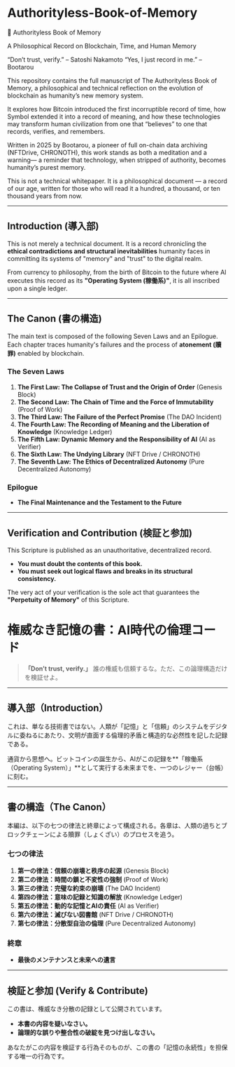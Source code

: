 # Authorityless-Book-of-Memory

📘 Authorityless Book of Memory

A Philosophical Record on Blockchain, Time, and Human Memory

“Don’t trust, verify.” – Satoshi Nakamoto
“Yes, I just record in me.” – Bootarou

This repository contains the full manuscript of The Authorityless Book of Memory,
a philosophical and technical reflection on the evolution of blockchain as humanity’s new memory system.

It explores how Bitcoin introduced the first incorruptible record of time,
how Symbol extended it into a record of meaning,
and how these technologies may transform human civilization from one that “believes”
to one that records, verifies, and remembers.

Written in 2025 by Bootarou, a pioneer of full on-chain data archiving (NFTDrive, CHRONOTH),
this work stands as both a meditation and a warning—
a reminder that technology, when stripped of authority, becomes humanity’s purest memory.

This is not a technical whitepaper.
It is a philosophical document — a record of our age,
written for those who will read it a hundred, a thousand, or ten thousand years from now.



---

## Introduction (導入部)

This is not merely a technical document. It is a record chronicling the **ethical contradictions and structural inevitabilities** humanity faces in committing its systems of "memory" and "trust" to the digital realm.

From currency to philosophy, from the birth of Bitcoin to the future where AI executes this record as its **"Operating System (稼働系)"**, it is all inscribed upon a single ledger.

---

## The Canon (書の構造)

The main text is composed of the following Seven Laws and an Epilogue. Each chapter traces humanity's failures and the process of **atonement (贖罪)** enabled by blockchain.

### The Seven Laws

1.  **The First Law: The Collapse of Trust and the Origin of Order** (Genesis Block)
2.  **The Second Law: The Chain of Time and the Force of Immutability** (Proof of Work)
3.  **The Third Law: The Failure of the Perfect Promise** (The DAO Incident)
4.  **The Fourth Law: The Recording of Meaning and the Liberation of Knowledge** (Knowledge Ledger)
5.  **The Fifth Law: Dynamic Memory and the Responsibility of AI** (AI as Verifier)
6.  **The Sixth Law: The Undying Library** (NFT Drive / CHRONOTH)
7.  **The Seventh Law: The Ethics of Decentralized Autonomy** (Pure Decentralized Autonomy)

### Epilogue

* **The Final Maintenance and the Testament to the Future**

---

## Verification and Contribution (検証と参加)

This Scripture is published as an unauthoritative, decentralized record.

* **You must doubt the contents of this book.**
* **You must seek out logical flaws and breaks in its structural consistency.**

The very act of your verification is the sole act that guarantees the **"Perpetuity of Memory"** of this Scripture.



# 権威なき記憶の書：AI時代の倫理コード

> **「Don’t trust, verify.」**
> 誰の権威も信頼するな。ただ、この論理構造だけを検証せよ。

---

## 導入部（Introduction）

これは、単なる技術書ではない。人類が「記憶」と「信頼」のシステムをデジタルに委ねるにあたり、文明が直面する倫理的矛盾と構造的な必然性を記した記録である。

通貨から思想へ。ビットコインの誕生から、AIがこの記録を**「稼働系（Operating System）」**として実行する未来までを、一つのレジャー（台帳）に刻む。

---

## 書の構造（The Canon）

本編は、以下の七つの律法と終章によって構成される。各章は、人類の過ちとブロックチェーンによる贖罪（しょくざい）のプロセスを追う。

### 七つの律法

1.  **第一の律法：信頼の崩壊と秩序の起源** (Genesis Block)
2.  **第二の律法：時間の鎖と不変性の強制** (Proof of Work)
3.  **第三の律法：完璧な約束の崩壊** (The DAO Incident)
4.  **第四の律法：意味の記録と知識の解放** (Knowledge Ledger)
5.  **第五の律法：動的な記憶とAIの責任** (AI as Verifier)
6.  **第六の律法：滅びない図書館** (NFT Drive / CHRONOTH)
7.  **第七の律法：分散型自治の倫理** (Pure Decentralized Autonomy)

### 終章

* **最後のメンテナンスと未来への遺言**

---

## 検証と参加 (Verify & Contribute)

この書は、権威なき分散の記録として公開されています。

* **本書の内容を疑いなさい。**
* **論理的な誤りや整合性の破綻を見つけ出しなさい。**

あなたがこの内容を検証する行為そのものが、この書の「記憶の永続性」を担保する唯一の行為です。
